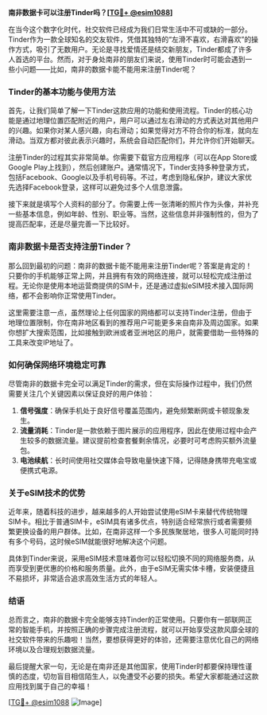 **南非数据卡可以注册Tinder吗？[[TG💪+ @esim1088](https://t.me/s/esim1088)]**

在当今这个数字化时代，社交软件已经成为我们日常生活中不可或缺的一部分。Tinder作为一款全球知名的交友软件，凭借其独特的“左滑不喜欢，右滑喜欢”的操作方式，吸引了无数用户。无论是寻找爱情还是结交新朋友，Tinder都成了许多人首选的平台。然而，对于身处南非的朋友们来说，使用Tinder时可能会遇到一些小问题——比如，南非的数据卡能不能用来注册Tinder呢？

### **Tinder的基本功能与使用方法**

首先，让我们简单了解一下Tinder这款应用的功能和使用流程。Tinder的核心功能是通过地理位置匹配附近的用户，用户可以通过左右滑动的方式表达对其他用户的兴趣。如果你对某人感兴趣，向右滑动；如果觉得对方不符合你的标准，就向左滑动。当双方都对彼此表示兴趣时，系统会自动匹配你们，并允许你们开始聊天。

注册Tinder的过程其实非常简单。你需要下载官方应用程序（可以在App Store或Google Play上找到），然后创建账户。通常情况下，Tinder支持多种登录方式，包括Facebook、Google以及手机号码等。不过，考虑到隐私保护，建议大家优先选择Facebook登录，这样可以避免过多个人信息泄露。

接下来就是填写个人资料的部分了。你需要上传一张清晰的照片作为头像，并补充一些基本信息，例如年龄、性别、职业等。当然，这些信息并非强制性的，但为了提高匹配率，还是尽量完善一下比较好。

### **南非数据卡是否支持注册Tinder？**

那么回到最初的问题：南非的数据卡能不能用来注册Tinder呢？答案是肯定的！只要你的手机能够正常上网，并且拥有有效的网络连接，就可以轻松完成注册过程。无论你是使用本地运营商提供的SIM卡，还是通过虚拟eSIM技术接入国际网络，都不会影响你正常使用Tinder。

这里需要注意一点，虽然理论上任何国家的网络都可以支持Tinder注册，但由于地理位置限制，你在南非地区看到的推荐用户可能更多来自南非及周边国家。如果你想扩大搜索范围，比如接触到欧洲或者亚洲地区的用户，就需要借助一些特殊的工具来改变IP地址了。

### **如何确保网络环境稳定可靠**

尽管南非的数据卡完全可以满足Tinder的需求，但在实际操作过程中，我们仍然需要关注几个关键因素以保证良好的用户体验：

1. **信号强度**：确保手机处于良好信号覆盖范围内，避免频繁断网或卡顿现象发生。
2. **流量消耗**：Tinder是一款依赖于图片展示的应用程序，因此在使用过程中会产生较多的数据流量。建议提前检查套餐剩余情况，必要时可考虑购买额外流量包。
3. **电池续航**：长时间使用社交媒体会导致电量快速下降，记得随身携带充电宝或便携式电源。

### **关于eSIM技术的优势**

近年来，随着科技的进步，越来越多的人开始尝试使用eSIM卡来替代传统物理SIM卡。相比于普通SIM卡，eSIM具有诸多优点，特别适合经常旅行或者需要频繁更换设备的用户群体。比如，在南非这样一个多民族聚居地，很多人可能同时持有多个号码，这时候eSIM就能很好地解决这个问题。

具体到Tinder来说，采用eSIM技术意味着你可以轻松切换不同的网络服务商，从而享受到更优惠的价格和服务质量。此外，由于eSIM无需实体卡槽，安装便捷且不易损坏，非常适合追求高效生活方式的年轻人。

### **结语**

总而言之，南非的数据卡完全能够支持Tinder的正常使用。只要你有一部联网正常的智能手机，并按照正确的步骤完成注册流程，就可以开始享受这款风靡全球的社交软件带来的乐趣啦！当然，要想获得更好的体验，还需要注意优化自己的网络环境以及合理规划数据流量。

最后提醒大家一句，无论是在南非还是其他国家，使用Tinder时都要保持理性谨慎的态度，切勿盲目相信陌生人，以免遭受不必要的损失。希望大家都能通过这款应用找到属于自己的幸福！

[[TG💪+ @esim1088](https://t.me/s/esim1088) ![Image](https://i.postimg.cc/4NQfJmqS/Snipaste-2025-05-13-00-14-12.png)]